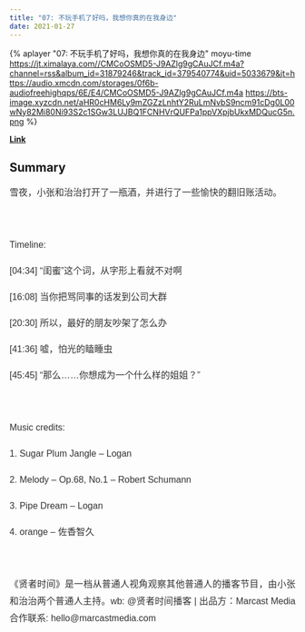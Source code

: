 ```yaml
---
title: "07: 不玩手机了好吗，我想你真的在我身边"
date: 2021-01-27
---
```


{% aplayer "07: 不玩手机了好吗，我想你真的在我身边" moyu-time  https://jt.ximalaya.com//CMCoOSMD5-J9AZlg9gCAuJCf.m4a?channel=rss&album_id=31879246&track_id=379540774&uid=5033679&jt=https://audio.xmcdn.com/storages/0f6b-audiofreehighqps/6E/E4/CMCoOSMD5-J9AZlg9gCAuJCf.m4a https://bts-image.xyzcdn.net/aHR0cHM6Ly9mZGZzLnhtY2RuLmNvbS9ncm91cDg0L00wNy82Mi80Ni93S2c1SGw3LUJBQ1FCNHVrQUFPa1ppVXpjbUkxMDQucG5n.png %}

**[Link](https://www.xiaoyuzhoufm.com/episode/60117e9a2645a79b51adb0de)**

## Summary
<p style="color: #333333; font-weight: normal; font-size: 16px; line-height: 30px; font-family: Helvetica,Arial,sans-serif; text-align: justify;"><span>雪夜，小张和治治打开了一瓶酒，并进行了一些愉快的翻旧账活动。</span></p><p style="color: #333333; font-weight: normal; font-size: 16px; line-height: 30px; font-family: Helvetica,Arial,sans-serif; text-align: justify;">&nbsp;</p><p style="color: #333333; font-weight: normal; font-size: 16px; line-height: 30px; font-family: Helvetica,Arial,sans-serif; text-align: justify;"><span>Timeline:</span></p><p style="color: #333333; font-weight: normal; font-size: 16px; line-height: 30px; font-family: Helvetica,Arial,sans-serif; text-align: justify;"><span>[04:34] “闺蜜”这个词，从字形上看就不对啊</span></p><p style="color: #333333; font-weight: normal; font-size: 16px; line-height: 30px; font-family: Helvetica,Arial,sans-serif; text-align: justify;"><span>[16:08] 当你把骂同事的话发到公司大群</span></p><p style="color: #333333; font-weight: normal; font-size: 16px; line-height: 30px; font-family: Helvetica,Arial,sans-serif; text-align: justify;"><span>[20:30] 所以，最好的朋友吵架了怎么办</span></p><p style="color: #333333; font-weight: normal; font-size: 16px; line-height: 30px; font-family: Helvetica,Arial,sans-serif; text-align: justify;"><span>[41:36] 嘘，怕光的瞌睡虫</span></p><p style="color: #333333; font-weight: normal; font-size: 16px; line-height: 30px; font-family: Helvetica,Arial,sans-serif; text-align: justify;"><span>[45:45] “那么……你想成为一个什么样的姐姐？”</span></p><p style="color: #333333; font-weight: normal; font-size: 16px; line-height: 30px; font-family: Helvetica,Arial,sans-serif; text-align: justify;">&nbsp;</p><p style="color: #333333; font-weight: normal; font-size: 16px; line-height: 30px; font-family: Helvetica,Arial,sans-serif; text-align: justify;"><span>Music credits:</span></p><p style="color: #333333; font-weight: normal; font-size: 16px; line-height: 30px; font-family: Helvetica,Arial,sans-serif; text-align: justify;"><span>1. Sugar Plum Jangle – Logan</span></p><p style="color: #333333; font-weight: normal; font-size: 16px; line-height: 30px; font-family: Helvetica,Arial,sans-serif; text-align: justify;"><span>2. Melody – Op.68, No.1 – Robert Schumann</span></p><p style="color: #333333; font-weight: normal; font-size: 16px; line-height: 30px; font-family: Helvetica,Arial,sans-serif; text-align: justify;"><span>3. Pipe Dream – Logan</span></p><p style="color: #333333; font-weight: normal; font-size: 16px; line-height: 30px; font-family: Helvetica,Arial,sans-serif; text-align: justify;"><span>4. orange – 佐香智久</span></p><p style="color: #333333; font-weight: normal; font-size: 16px; line-height: 30px; font-family: Helvetica,Arial,sans-serif; text-align: justify;">&nbsp;</p><p style="color: #333333; font-weight: normal; font-size: 16px; line-height: 30px; font-family: Helvetica,Arial,sans-serif; text-align: justify;"><span>《贤者时间》是一档从普通人视角观察其他普通人的播客节目，由小张和治治两个普通人主持。wb: @贤者时间播客 | 出品方：Marcast Media 合作联系: hello@marcastmedia.com</span></p>
    